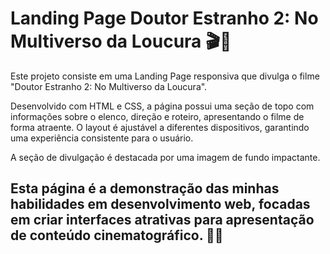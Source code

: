 # Landing Page Doutor Estranho 2: No Multiverso da Loucura 🎬🌌

Este projeto consiste em uma Landing Page responsiva que divulga o filme "Doutor Estranho 2: No Multiverso da Loucura". 

Desenvolvido com HTML e CSS, a página possui uma seção de topo com informações sobre o elenco, direção e roteiro, apresentando o filme de forma atraente. O layout é ajustável a diferentes dispositivos, garantindo uma experiência consistente para o usuário. 

A seção de divulgação é destacada por uma imagem de fundo impactante. 

## Esta página é a demonstração das minhas habilidades em desenvolvimento web, focadas em criar interfaces atrativas para apresentação de conteúdo cinematográfico. 🎥🌟